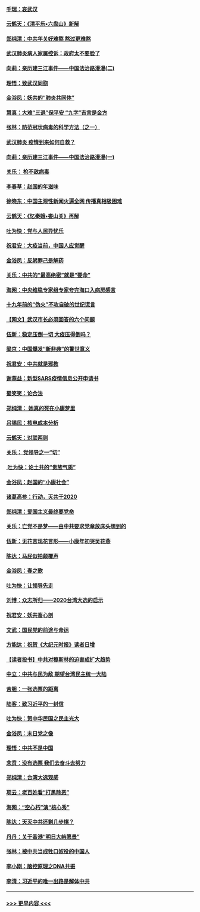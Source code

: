 #### [千瑞：哀武汉](../pages/nsc993/n11833647.md?t=01311331) 
#### [云鹤天：《清平乐▪六盘山》新解](../pages/nsc993/n11833611.md?t=01311331) 
#### [郑纯清：中共年关好难熬 熬过更难熬](../pages/nsc993/n11833489.md?t=01311331) 
#### [武汉肺炎病人家属控诉：政府太不要脸了](../pages/nsc993/n11833205.md?t=01311331) 
#### [向莉：亲历建三江事件——中国法治路漫漫(二)](../pages/nsc993/n11829102.md?t=01311331) 
#### [理悟：致武汉同胞](../pages/nsc993/n11831522.md?t=01311331) 
#### [金浴凤：妖共的“肺炎共同体”](../pages/nsc993/n11829448.md?t=01311331) 
#### [慧真：大难“三退”保平安 “九字”吉言是金方](../pages/nsc993/n11829501.md?t=01311331) 
#### [张林：防范冠状病毒的科学方法（之一）](../pages/nsc993/n11828618.md?t=01311331) 
#### [武汉肺炎 疫情到来如何自救？](../pages/nsc993/n11827632.md?t=01311331) 
#### [向莉：亲历建三江事件——中国法治路漫漫(一)](../pages/nsc993/n11827190.md?t=01311331) 
#### [关乐： 枪不敌病毒](../pages/nsc993/n11826746.md?t=01311331) 
#### [李春草：赵国的年滋味](../pages/nsc993/n11826321.md?t=01311331) 
#### [徐晓东：中国主观性新闻火遍全网 传播真相极困难](../pages/nsc993/n11826508.md?t=01311331) 
#### [云鹤天：《忆秦娥▪娄山关》再解](../pages/nsc993/n11824682.md?t=01311331) 
#### [吐为快：党与人民异忧乐](../pages/nsc993/n11824660.md?t=01311331) 
#### [祝君安：大疫当前，中国人应觉醒](../pages/nsc993/n11821946.md?t=01311331) 
#### [金浴凤：反躬罪己是解药](../pages/nsc993/n11820280.md?t=01311331) 
#### [关乐：中共的“最高绝密”就是“要命”](../pages/nsc993/n11816946.md?t=01311331) 
#### [海网：中央维稳专家组专家夸完海口入病房感言](../pages/nsc993/n11815138.md?t=01311331) 
#### [十九年前的“伪火”不攻自破的世纪谎言](../pages/nsc993/n11813238.md?t=01311331) 
#### [【网文】武汉市长必须回答的六个问题](../pages/nsc993/n11813848.md?t=01311331) 
#### [伍新：稳定压倒一切 大疫压得倒吗？](../pages/nsc993/n11812634.md?t=01311331) 
#### [梁京：中国爆发“新非典”的警世意义](../pages/nsc993/n11812554.md?t=01311331) 
#### [祝君安：中共就是邪教](../pages/nsc993/n11812431.md?t=01311331) 
#### [谢燕益：新型SARS疫情信息公开申请书](../pages/nsc993/n11808840.md?t=01311331) 
#### [蜀笑笑：论合法](../pages/nsc993/n11808064.md?t=01311331) 
#### [郑纯清： 她真的死在小康梦里](../pages/nsc993/n11806623.md?t=01311331) 
#### [吕锡民：核电成本分析](../pages/nsc993/n11806284.md?t=01311331) 
#### [云鹤天：对联两则](../pages/nsc993/n11805957.md?t=01311331) 
#### [关乐： 党领导之一“切”](../pages/nsc993/n11804505.md?t=01311331) 
#### [ 吐为快：论土共的“贵族气质”](../pages/nsc993/n11804490.md?t=01311331) 
#### [金浴凤：赵国的“小康社会”](../pages/nsc993/n11804452.md?t=01311331) 
#### [诸葛高参：行动，灭共于2020](../pages/nsc993/n11804120.md?t=01311331) 
#### [郑纯清：爱国主义最终要党命](../pages/nsc993/n11802197.md?t=01311331) 
#### [关乐：亡党不是梦——由中共要求党章放床头想到的](../pages/nsc993/n11802156.md?t=01311331) 
#### [伍新：无花言现花言形——小康年初哭吴花燕](../pages/nsc993/n11800044.md?t=01311331) 
#### [陈达：马屁似拍颠覆声](../pages/nsc993/n11800010.md?t=01311331) 
#### [金浴凤：春之歌](../pages/nsc993/n11797687.md?t=01311331) 
#### [吐为快：让领导先走](../pages/nsc993/n11797512.md?t=01311331) 
#### [刘博：众志所归——2020台湾大选的启示](../pages/nsc993/n11796878.md?t=01311331) 
#### [祝君安：妖共畜心剖](../pages/nsc993/n11794273.md?t=01311331) 
#### [文武：国民党的前途与命运](../pages/nsc993/n11794198.md?t=01311331) 
#### [方能达：祝贺《大纪元时报》读者日增](../pages/nsc993/n11793807.md?t=01311331) 
#### [【读者投书】中共对穆斯林的迫害成扩大趋势](../pages/nsc993/n11791371.md?t=01311331) 
#### [中立：中共与民为敌 期望台湾民主统一大陆](../pages/nsc993/n11790392.md?t=01311331) 
#### [苦胆：一张选票的距离](../pages/nsc993/n11788914.md?t=01311331) 
#### [陆客：致习近平的一封信](../pages/nsc993/n11788867.md?t=01311331) 
#### [吐为快：贺中华民国之民主光大](../pages/nsc993/n11788618.md?t=01311331) 
#### [金浴凤：末日党之像](../pages/nsc993/n11787475.md?t=01311331) 
#### [理悟：中共不是中国](../pages/nsc993/n11787463.md?t=01311331) 
#### [念贲：没有选票  我们去奋斗去努力](../pages/nsc993/n11787398.md?t=01311331) 
#### [郑纯清：台湾大选观感](../pages/nsc993/n11786210.md?t=01311331) 
#### [项云：老百姓看“打黑除恶”](../pages/nsc993/n11785398.md?t=01311331) 
#### [海网：“空心朽”演“核心秀”](../pages/nsc993/n11783874.md?t=01311331) 
#### [陈达：天灭中共还剩几步棋？](../pages/nsc993/n11783719.md?t=01311331) 
#### [丹丹：关于香港“明日大屿愿景”](../pages/nsc993/n11783273.md?t=01311331) 
#### [张林：被中共当成牲口奴役的中国人](../pages/nsc993/n11782397.md?t=01311331) 
#### [李小刚：脑控原理之DNA共振](../pages/nsc993/n11780962.md?t=01311331) 
#### [李清：习近平的唯一出路是解体中共](../pages/nsc993/n11780866.md?t=01311331) 

----
#### [ >>> 更早内容 <<< ](../indexes/nsc993-earlier.md)
